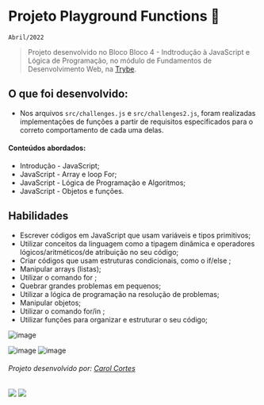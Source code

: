 # Projeto Playground Functions :ferris_wheel:
``Abril/2022``

> Projeto desenvolvido no Bloco Bloco 4 - Indtrodução à JavaScript e Lógica de Programação, no módulo de Fundamentos de Desenvolvimento Web, na [Trybe](https://www.betrybe.com/).

## O que foi desenvolvido:
  - Nos arquivos ``src/challenges.js`` e ``src/challenges2.js``, foram realizadas implementações de funções a partir de requisitos especificados para o correto comportamento de cada uma delas.

#### Conteúdos abordados: 
  - Introdução - JavaScript;
  - JavaScript - Array e loop For;
  - JavaScript - Lógica de Programação e Algoritmos;
  - JavaScript - Objetos e funções.

## Habilidades
- Escrever códigos em JavaScript que usam variáveis e tipos primitivos;
- Utilizar conceitos da linguagem como a tipagem dinâmica e operadores lógicos/aritméticos/de atribuição no seu código;
- Criar códigos que usam estruturas condicionais, como o if/else ;
- Manipular arrays (listas);
- Utilizar o comando for ;
- Quebrar grandes problemas em pequenos;
- Utilizar a lógica de programação na resolução de problemas;
- Manipular objetos;
- Utilizar o comando for/in ;
- Utilizar funções para organizar e estruturar o seu código;

![image](https://user-images.githubusercontent.com/98475840/202766414-ca1392c7-72b9-4e23-9630-5e628a705bca.png)

![image](https://user-images.githubusercontent.com/98475840/202766946-19639b2e-764d-4275-b391-9fff57698fb0.png)
![image](https://user-images.githubusercontent.com/98475840/202766760-c4bb3d07-0164-4389-b14f-597269208a3b.png)



###### Projeto desenvolvido por: [Carol Cortes](https://github.com/carolcortes)

  <a href = "mailto:caroline.ocortes@gmail.com"><img src="https://img.shields.io/badge/-Gmail-%23333?style=for-the-badge&logo=gmail&logoColor=white" target="_blank"></a>
  <a href="https://www.linkedin.com/in/carolinecortess/" target="_blank"><img src="https://img.shields.io/badge/-LinkedIn-%230077B5?style=for-the-badge&logo=linkedin&logoColor=white"></a>
